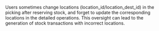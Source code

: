 Users sometimes change locations (location_id/location_dest_id) in the picking after
reserving stock, and forget to update the corresponding locations in the detailed
operations. This oversight can lead to the generation of stock transactions with
incorrect locations.
